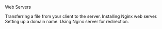 Web Servers

Transferring a file from your client to the server.
Installing Nginx web server.
Setting up a domain name.
Using Nginx server for redirection.
